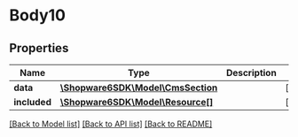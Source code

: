 # Body10

## Properties
Name | Type | Description | Notes
------------ | ------------- | ------------- | -------------
**data** | [**\Shopware6SDK\Model\CmsSection**](CmsSection.md) |  | [optional] 
**included** | [**\Shopware6SDK\Model\Resource[]**](Resource.md) |  | [optional] 

[[Back to Model list]](../../README.md#documentation-for-models) [[Back to API list]](../../README.md#documentation-for-api-endpoints) [[Back to README]](../../README.md)

